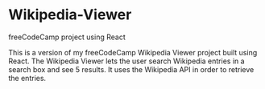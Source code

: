 # Wikipedia-Viewer
freeCodeCamp project using React

This is a version of my freeCodeCamp Wikipedia Viewer project built using React. The Wikipedia Viewer lets the user search Wikipedia entries in a search box and see 5 results. It uses the Wikipedia API in order to retrieve the entries.
